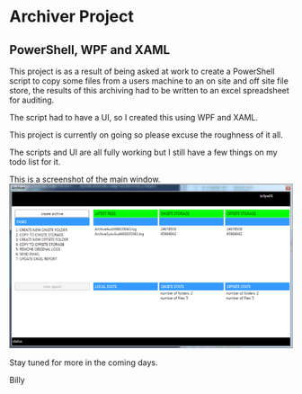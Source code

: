 # Archiver Project

## PowerShell, WPF and XAML

This project is as a result of being asked at work to create a PowerShell script to copy some files from a users machine to an on site and off site file store, the results of this archiving had to be written to an excel spreadsheet for auditing.

The script had to have a UI, so I created this using WPF and XAML.

This project is currently on going so please excuse the roughness of it all.

The scripts and UI are all fully working but I still have a few things on my todo list for it.

This is a screenshot of the main window.
![Alt ScreenShot of MainWindow](/mainwindow.png "Main Window")



Stay tuned for more in the coming days.

Billy